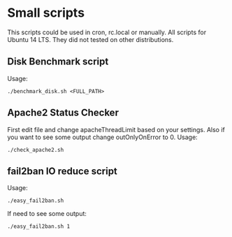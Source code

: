 # Small scripts
This scripts could be used in cron, rc.local or manually.
All scripts for Ubuntu 14 LTS. They did not tested on other distributions.

## Disk Benchmark script
Usage:
```
./benchmark_disk.sh <FULL_PATH>
```

## Apache2 Status Checker
First edit file and change apacheThreadLimit based on your settings.
Also if you want to see some output change outOnlyOnError to 0.
Usage:
```
./check_apache2.sh
```

## fail2ban IO reduce script
Usage:
```
./easy_fail2ban.sh
```
If need to see some output:
```
./easy_fail2ban.sh 1
```

